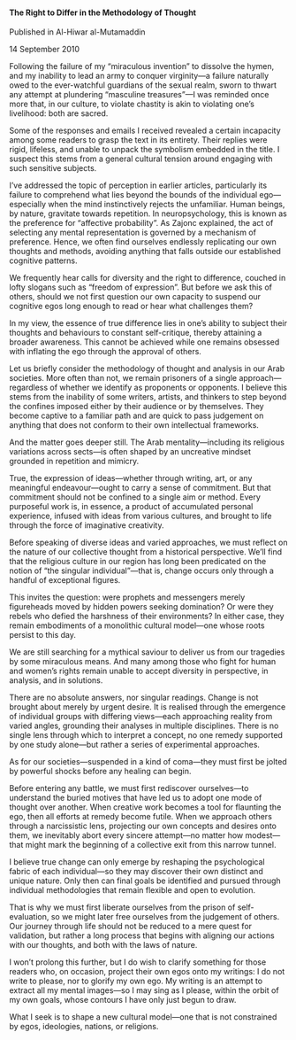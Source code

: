 <h4>The Right to Differ in the Methodology of Thought</h4>

Published in Al-Hiwar al-Mutamaddin

14 September 2010

Following the failure of my “miraculous invention” to dissolve the hymen, and my inability to lead an army to conquer virginity—a failure naturally owed to the ever-watchful guardians of the sexual realm, sworn to thwart any attempt at plundering “masculine treasures”—I was reminded once more that, in our culture, to violate chastity is akin to violating one’s livelihood: both are sacred.

Some of the responses and emails I received revealed a certain incapacity among some readers to grasp the text in its entirety. Their replies were rigid, lifeless, and unable to unpack the symbolism embedded in the title. I suspect this stems from a general cultural tension around engaging with such sensitive subjects.

I’ve addressed the topic of perception in earlier articles, particularly its failure to comprehend what lies beyond the bounds of the individual ego—especially when the mind instinctively rejects the unfamiliar. Human beings, by nature, gravitate towards repetition. In neuropsychology, this is known as the preference for “affective probability”. As Zajonc explained, the act of selecting any mental representation is governed by a mechanism of preference. Hence, we often find ourselves endlessly replicating our own thoughts and methods, avoiding anything that falls outside our established cognitive patterns.

We frequently hear calls for diversity and the right to difference, couched in lofty slogans such as “freedom of expression”. But before we ask this of others, should we not first question our own capacity to suspend our cognitive egos long enough to read or hear what challenges them?

In my view, the essence of true difference lies in one’s ability to subject their thoughts and behaviours to constant self-critique, thereby attaining a broader awareness. This cannot be achieved while one remains obsessed with inflating the ego through the approval of others.

Let us briefly consider the methodology of thought and analysis in our Arab societies. More often than not, we remain prisoners of a single approach—regardless of whether we identify as proponents or opponents. I believe this stems from the inability of some writers, artists, and thinkers to step beyond the confines imposed either by their audience or by themselves. They become captive to a familiar path and are quick to pass judgement on anything that does not conform to their own intellectual frameworks.

And the matter goes deeper still. The Arab mentality—including its religious variations across sects—is often shaped by an uncreative mindset grounded in repetition and mimicry.

True, the expression of ideas—whether through writing, art, or any meaningful endeavour—ought to carry a sense of commitment. But that commitment should not be confined to a single aim or method. Every purposeful work is, in essence, a product of accumulated personal experience, infused with ideas from various cultures, and brought to life through the force of imaginative creativity.

Before speaking of diverse ideas and varied approaches, we must reflect on the nature of our collective thought from a historical perspective. We’ll find that the religious culture in our region has long been predicated on the notion of “the singular individual”—that is, change occurs only through a handful of exceptional figures.

This invites the question: were prophets and messengers merely figureheads moved by hidden powers seeking domination? Or were they rebels who defied the harshness of their environments? In either case, they remain embodiments of a monolithic cultural model—one whose roots persist to this day.

We are still searching for a mythical saviour to deliver us from our tragedies by some miraculous means. And many among those who fight for human and women’s rights remain unable to accept diversity in perspective, in analysis, and in solutions.

There are no absolute answers, nor singular readings. Change is not brought about merely by urgent desire. It is realised through the emergence of individual groups with differing views—each approaching reality from varied angles, grounding their analyses in multiple disciplines. There is no single lens through which to interpret a concept, no one remedy supported by one study alone—but rather a series of experimental approaches.

As for our societies—suspended in a kind of coma—they must first be jolted by powerful shocks before any healing can begin.

Before entering any battle, we must first rediscover ourselves—to understand the buried motives that have led us to adopt one mode of thought over another. When creative work becomes a tool for flaunting the ego, then all efforts at remedy become futile. When we approach others through a narcissistic lens, projecting our own concepts and desires onto them, we inevitably abort every sincere attempt—no matter how modest—that might mark the beginning of a collective exit from this narrow tunnel.

I believe true change can only emerge by reshaping the psychological fabric of each individual—so they may discover their own distinct and unique nature. Only then can final goals be identified and pursued through individual methodologies that remain flexible and open to evolution.

That is why we must first liberate ourselves from the prison of self-evaluation, so we might later free ourselves from the judgement of others. Our journey through life should not be reduced to a mere quest for validation, but rather a long process that begins with aligning our actions with our thoughts, and both with the laws of nature.

I won’t prolong this further, but I do wish to clarify something for those readers who, on occasion, project their own egos onto my writings: I do not write to please, nor to glorify my own ego. My writing is an attempt to extract all my mental images—so I may sing as I please, within the orbit of my own goals, whose contours I have only just begun to draw.

What I seek is to shape a new cultural model—one that is not constrained by egos, ideologies, nations, or religions.
